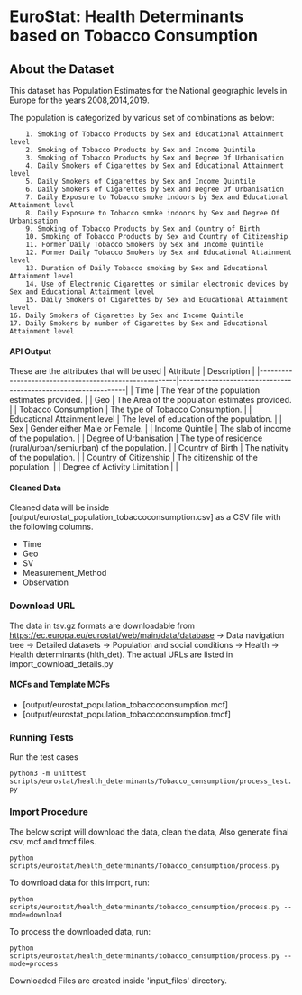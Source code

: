 # EuroStat: Health Determinants based on Tobacco Consumption

## About the Dataset
This dataset has Population Estimates for the National geographic levels in Europe for the years 2008,2014,2019.

The population is categorized by various set of combinations as below:
        
        1. Smoking of Tobacco Products by Sex and Educational Attainment level
        2. Smoking of Tobacco Products by Sex and Income Quintile
        3. Smoking of Tobacco Products by Sex and Degree Of Urbanisation
        4. Daily Smokers of Cigarettes by Sex and Educational Attainment level
        5. Daily Smokers of Cigarettes by Sex and Income Quintile
        6. Daily Smokers of Cigarettes by Sex and Degree Of Urbanisation
        7. Daily Exposure to Tobacco smoke indoors by Sex and Educational Attainment level
        8. Daily Exposure to Tobacco smoke indoors by Sex and Degree Of Urbanisation
        9. Smoking of Tobacco Products by Sex and Country of Birth
        10. Smoking of Tobacco Products by Sex and Country of Citizenship
        11. Former Daily Tobacco Smokers by Sex and Income Quintile
        12. Former Daily Tobacco Smokers by Sex and Educational Attainment level
        13. Duration of Daily Tobacco smoking by Sex and Educational Attainment level
        14. Use of Electronic Cigarettes or similar electronic devices by Sex and Educational Attainment level 
        15. Daily Smokers of Cigarettes by Sex and Educational Attainment level
	16. Daily Smokers of Cigarettes by Sex and Income Quintile
	17. Daily Smokers by number of Cigarettes by Sex and Educational Attainment level

#### API Output
These are the attributes that will be used
| Attribute      		                        | Description                                                   |
|-------------------------------------------------------|---------------------------------------------------------------|
| Time       					| The Year of the population estimates provided. 	                |
| Geo       					| The Area of the population estimates provided. 			|
| Tobacco Consumption  				| The type of Tobacco Consumption. 					|
| Educational Attainment level   	| The level of education of the population.  |
| Sex   				| Gender either Male or Female. 						|
| Income Quintile 				| The slab of income of the population.					|
| Degree of Urbanisation   			| The type of residence (rural/urban/semiurban) of the population.      |
| Country of Birth   				| The nativity of the population.					|
| Country of Citizenship   				| The citizenship of the population.				|
| Degree of Activity Limitation   				|  							|

#### Cleaned Data
Cleaned data will be inside [output/eurostat_population_tobaccoconsumption.csv] as a CSV file with the following columns.

- Time
- Geo
- SV
- Measurement_Method
- Observation

### Download URL
The data in tsv.gz formats are downloadable from https://ec.europa.eu/eurostat/web/main/data/database -> Data navigation tree -> Detailed datasets -> Population and social conditions -> Health -> Health determinants (hlth_det).
The actual URLs are listed in import_download_details.py

#### MCFs and Template MCFs
- [output/eurostat_population_tobaccoconsumption.mcf]
- [output/eurostat_population_tobaccoconsumption.tmcf]

### Running Tests

Run the test cases

`python3 -m unittest scripts/eurostat/health_determinants/Tobacco_consumption/process_test.py`

### Import Procedure

The below script will download the data, clean the data, Also generate final csv, mcf and tmcf files.

`python scripts/eurostat/health_determinants/Tobacco_consumption/process.py`

To download data for this import, run:

`python scripts/eurostat/health_determinants/tobacco_consumption/process.py --mode=download`

To process the downloaded data, run:

`python scripts/eurostat/health_determinants/tobacco_consumption/process.py --mode=process`

Downloaded Files are created inside 'input_files' directory.
